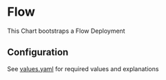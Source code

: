 # Flow

This Chart bootstraps a Flow Deployment

## Configuration

See [values.yaml](https://github.com/t3n/helm-charts/blob/master/flow/values.yaml) for required values and explanations
